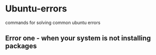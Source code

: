 # Ubuntu-errors
commands for solving common ubuntu errors

## Error one - when your system is not installing packages

